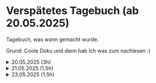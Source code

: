 # Verspätetes Tagebuch (ab 20.05.2025)

Tagebuch, was wann gemacht wurde. 

Grund: Coole Doku und dann hab ich was zum nachlesen :)
<details>
<summary>20.05.2025 (3h)</summary>

## 20.05.2025

Zuerst habe ich mich weiter in Flutter eingelesen und mit folgenden Dingen herumprobiert (ohne commits, nur zum "testen"):
- Konstruktoren
- Statische Klassen
- Vererbung
- UI (für Testzwecke von Code)
  
Dann habe ich mich dazu entschieden mit der Logik für die Quests anzufangen. Ich bin sofort auf eine wichtige Frage gestoßen:
Wie kann ich bewerkstelligen, dass jeder User aus einer Stadt JEDEN TAG AUTOMATISCH die gleiche, neue DailyQuest zugeteilt bekommt?

Die Antwort nach langem Überlegen und suchen:
CRON-JOBS in Supabase.

Cron-Jobs sind quasi einfach eine festgelegte Aktion, welche immer wieder in bestimmten Zeitabständen ausgeführt wird. 
Dies kann (in Supabase) z.B.:
- ein SQL-Snippet
- eine Datenbank-funktion
- eine HTTP-Request
- oder eine "Supabase Edge Funktion" sein (Keine Ahnung was das genau ist)

Für unseren Use-Case genügt hier ein SQL-Snippet.

**Dieses sieht für die DailyQuest-Distribution so aus:**
```sql
WITH random_quests AS (
  SELECT DISTINCT ON (city) qid
  FROM quest
  WHERE last_used_d != CURRENT_DATE - 1
  ORDER BY city, RANDOM()
)
UPDATE quest q
SET last_used_d = CURRENT_DATE
FROM random_quests rq
WHERE q.qid = rq.qid;
```

*Erklärung:* 
zuerst wird ein sogenanntes "CTE" erzeugt. Das ist (soweit ich es verstanden habe) eine Sub-Query, welche einen Namen hat, und somit auch im darauffolgenden Query referenziert werden kann.
In dieser wird für jede Stadt EINE random QuestID gespeichert (bei welcher das Datum nicht GESTERN ist). 
Dadurch kann ich dann mit "WHERE q.qid = rq.qid" nur eine Quest pro Stadt updaten. 


**Bei der Weekly-Quest:**

```sql
UPDATE quest q
SET last_used_w = TO_CHAR(CURRENT_DATE, 'IYYY-"W"IW')
WHERE q.qid = (
  SELECT qid 
  FROM quest
  WHERE last_used_w != TO_CHAR(CURRENT_DATE-3, 'IYYY-"W"IW')
  ORDER BY RANDOM()
  LIMIT 1
);
```

Da wir nur eine Quest für ALLE user benutzen, wird keine CTE benötigt.

Das einzig spezielle ist hier eigentlich nur die TO_CHAR() Funktion
Bei dieser wird Das Current_Date auf das darauffolgende Format übertragen. Zuerst das Jahr (IYYY), dann ein W ("W") und direkt die Woche (IW).

Zum ISO-System:
https://de.wikipedia.org/wiki/ISO_8601


</details>


<details>
<summary>21.05.2025 (1.5h)</summary>

## 21.05.2025
Heute habe ich mich auf die REST-API fokussiert und habe mir Gedanken gemacht wie man diese umsetzen könnte bezüglich schon vorhandener Supabase-API/direkter Verbindung zur DB,... 

Nachdem ich mich mit Herr Bechthold beraten habe sind wir auf folgendes setup gekommen:
App -> meine Rest-API -> Supabase-API -> Database

Meine Rest-API schickt keine direkten Anfragen an die Datenbank, sondern leitet quasi einfach auf die Supabase-API weiter und diese kommuniziert erst mit der Datenbank.

Somit sind die Vorraussetzungen erfüllt und ich muss micht nicht mit irgendwelchen PostgreSQL-Verbindungen rumschlagen.


Dann habe ich schon angefangen das auszuprobieren und habe schon einige Überlegungen angestellt (noch nichts zum committen, nur um das Prinzip zu graspen)

</details>

<details>
<summary>23.05.2025 (1.5h)</summary>

## 23.05.2025
Heute habe ich die REST-API konzeptioniert und dann auch schon die Supabase-Connection in dieser gemacht. Sicherheitsfaktoren (AUthorization,...) sind jedoch noch NICHT beachtet.
</details>